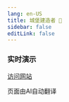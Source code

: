 ```yaml
---
lang: en-US
title: 城堡建造者 🏰
sidebar: false
editLink: false
---
```


### 实时演示

<sample src="https://needle.tools" />

[访问网站](https://needle.tools)


页面由AI自动翻译